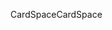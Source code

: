 <span data-ttu-id="f2ff6-101">CardSpace</span><span class="sxs-lookup"><span data-stu-id="f2ff6-101">CardSpace</span></span>
